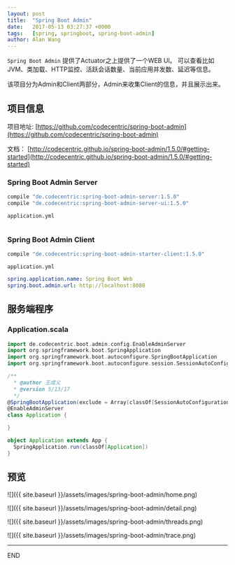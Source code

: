 ```yaml
---
layout: post
title:  "Spring Boot Admin"
date:   2017-05-13 03:27:37 +0000
tags:   [spring, springboot, spring-boot-admin]
author: Alan Wang
---
```

`Spring Boot Admin` 提供了Actuator之上提供了一个WEB UI。
可以查看比如JVM、类加载、HTTP监控、活跃会话数量、当前应用并发数、延迟等信息。

该项目分为Admin和Client两部分，Admin来收集Client的信息，并且展示出来。

## 项目信息
项目地址: [https://github.com/codecentric/spring-boot-admin](https://github.com/codecentric/spring-boot-admin)

文档： [http://codecentric.github.io/spring-boot-admin/1.5.0/#getting-started](http://codecentric.github.io/spring-boot-admin/1.5.0/#getting-started)

### Spring Boot Admin Server
```groovy
compile "de.codecentric:spring-boot-admin-server:1.5.0"
compile "de.codecentric:spring-boot-admin-server-ui:1.5.0"
```

`application.yml`
```yml

```

### Spring Boot Admin Client
```groovy
compile "de.codecentric:spring-boot-admin-starter-client:1.5.0"
```

`application.yml`
```yml
spring.application.name: Spring Boot Web
spring.boot.admin.url: http://localhost:8080
```


## 服务端程序
### Application.scala
```scala
import de.codecentric.boot.admin.config.EnableAdminServer
import org.springframework.boot.SpringApplication
import org.springframework.boot.autoconfigure.SpringBootApplication
import org.springframework.boot.autoconfigure.session.SessionAutoConfiguration

/**
  * @author 王成义
  * @version 5/13/17
  */
@SpringBootApplication(exclude = Array(classOf[SessionAutoConfiguration]))
@EnableAdminServer
class Application {

}

object Application extends App {
  SpringApplication.run(classOf[Application])
}
```

## 预览


![]({{ site.baseurl }}/assets/images/spring-boot-admin/home.png)

![]({{ site.baseurl }}/assets/images/spring-boot-admin/detail.png)

![]({{ site.baseurl }}/assets/images/spring-boot-admin/threads.png)

![]({{ site.baseurl }}/assets/images/spring-boot-admin/trace.png)


---
END